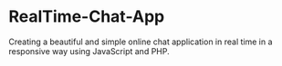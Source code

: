 # RealTime-Chat-App

Creating a beautiful and simple online chat application in real time in a responsive way using JavaScript and PHP.
